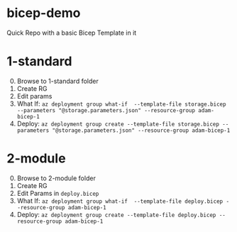 # bicep-demo
Quick Repo with a basic Bicep Template in it


# 1-standard
0. Browse to 1-standard folder
1. Create RG
2. Edit params
3. What If: `az deployment group what-if  --template-file storage.bicep --parameters "@storage.parameters.json" --resource-group adam-bicep-1`
4. Deploy: `az deployment group create --template-file storage.bicep --parameters "@storage.parameters.json" --resource-group adam-bicep-1`

# 2-module
0. Browse to 2-module folder
1. Create RG
2. Edit Params in `deploy.bicep`
3. What If: `az deployment group what-if  --template-file deploy.bicep --resource-group adam-bicep-1`
4. Deploy: `az deployment group create --template-file deploy.bicep --resource-group adam-bicep-1`